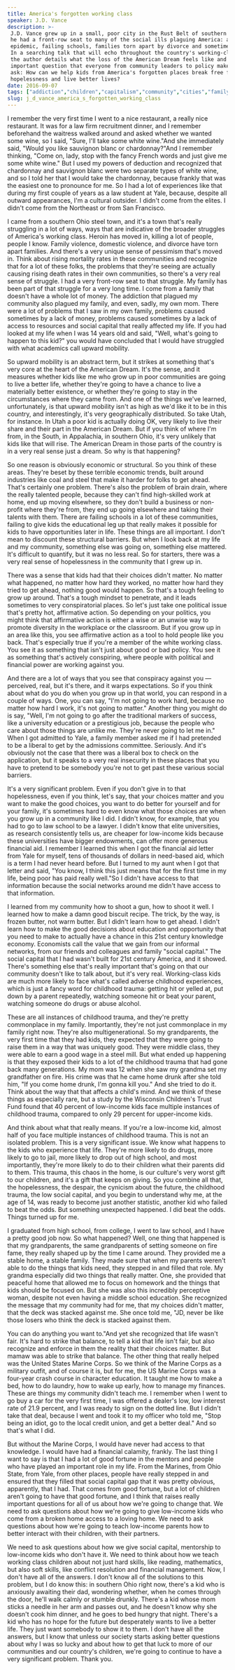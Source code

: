 ```yaml
---
title: America's forgotten working class
speaker: J.D. Vance
description: >-
 J.D. Vance grew up in a small, poor city in the Rust Belt of southern Ohio, where
 he had a front-row seat to many of the social ills plaguing America: a heroin
 epidemic, failing schools, families torn apart by divorce and sometimes violence.
 In a searching talk that will echo throughout the country's working-class towns,
 the author details what the loss of the American Dream feels like and raises an
 important question that everyone from community leaders to policy makers needs to
 ask: How can we help kids from America's forgotten places break free from
 hopelessness and live better lives?
date: 2016-09-07
tags: ["addiction","children","capitalism","community","cities","family","economics","history","social-change","identity","personal-growth","united-states","poverty","tednyc"]
slug: j_d_vance_america_s_forgotten_working_class
---
```


I remember the very first time I went to a nice restaurant, a really nice restaurant. It
was for a law firm recruitment dinner, and I remember beforehand the waitress walked
around and asked whether we wanted some wine, so I said, "Sure, I'll take some white
wine."And she immediately said, "Would you like sauvignon blanc or chardonnay?"And I
remember thinking, "Come on, lady, stop with the fancy French words and just give me some
white wine." But I used my powers of deduction and recognized that chardonnay and
sauvignon blanc were two separate types of white wine, and so I told her that I would take
the chardonnay, because frankly that was the easiest one to pronounce for me. So I had a
lot of experiences like that during my first couple of years as a law student at Yale,
because, despite all outward appearances, I'm a cultural outsider. I didn't come from the
elites. I didn't come from the Northeast or from San Francisco.

I came from a southern Ohio steel town, and it's a town that's really struggling in a lot
of ways, ways that are indicative of the broader struggles of America's working class.
Heroin has moved in, killing a lot of people, people I know. Family violence, domestic
violence, and divorce have torn apart families. And there's a very unique sense of
pessimism that's moved in. Think about rising mortality rates in these communities and
recognize that for a lot of these folks, the problems that they're seeing are actually
causing rising death rates in their own communities, so there's a very real sense of
struggle. I had a very front-row seat to that struggle. My family has been part of that
struggle for a very long time. I come from a family that doesn't have a whole lot of
money. The addiction that plagued my community also plagued my family, and even, sadly, my
own mom. There were a lot of problems that I saw in my own family, problems caused
sometimes by a lack of money, problems caused sometimes by a lack of access to resources
and social capital that really affected my life. If you had looked at my life when I was 14
years old and said, "Well, what's going to happen to this kid?" you would have concluded
that I would have struggled with what academics call upward mobility.

So upward mobility is an abstract term, but it strikes at something that's very core at
the heart of the American Dream. It's the sense, and it measures whether kids like me who
grow up in poor communities are going to live a better life, whether they're going to have
a chance to live a materially better existence, or whether they're going to stay in the
circumstances where they came from. And one of the things we've learned, unfortunately, is
that upward mobility isn't as high as we'd like it to be in this country, and
interestingly, it's very geographically distributed. So take Utah, for instance. In Utah a
poor kid is actually doing OK, very likely to live their share and their part in the
American Dream. But if you think of where I'm from, in the South, in Appalachia, in
southern Ohio, it's very unlikely that kids like that will rise. The American Dream in
those parts of the country is in a very real sense just a dream. So why is that
happening?

So one reason is obviously economic or structural. So you think of these areas. They're
beset by these terrible economic trends, built around industries like coal and steel that
make it harder for folks to get ahead. That's certainly one problem. There's also the
problem of brain drain, where the really talented people, because they can't find
high-skilled work at home, end up moving elsewhere, so they don't build a business or
non-profit where they're from, they end up going elsewhere and taking their talents with
them. There are failing schools in a lot of these communities, failing to give kids the
educational leg up that really makes it possible for kids to have opportunities later in
life. These things are all important. I don't mean to discount these structural barriers.
But when I look back at my life and my community, something else was going on, something
else mattered. It's difficult to quantify, but it was no less real. So for starters, there
was a very real sense of hopelessness in the community that I grew up in.

There was a sense that kids had that their choices didn't matter. No matter what happened,
no matter how hard they worked, no matter how hard they tried to get ahead, nothing good
would happen. So that's a tough feeling to grow up around. That's a tough mindset to
penetrate, and it leads sometimes to very conspiratorial places. So let's just take one
political issue that's pretty hot, affirmative action. So depending on your politics, you
might think that affirmative action is either a wise or an unwise way to promote diversity
in the workplace or the classroom. But if you grow up in an area like this, you see
affirmative action as a tool to hold people like you back. That's especially true if
you're a member of the white working class. You see it as something that isn't just about
good or bad policy. You see it as something that's actively conspiring, where people with
political and financial power are working against you.

And there are a lot of ways that you see that conspiracy against you — perceived, real,
but it's there, and it warps expectations. So if you think about what do you do when you
grow up in that world, you can respond in a couple of ways. One, you can say, "I'm not
going to work hard, because no matter how hard I work, it's not going to matter." Another
thing you might do is say, "Well, I'm not going to go after the traditional markers of
success, like a university education or a prestigious job, because the people who care
about those things are unlike me. They're never going to let me in." When I got admitted
to Yale, a family member asked me if I had pretended to be a liberal to get by the
admissions committee. Seriously. And it's obviously not the case that there was a liberal
box to check on the application, but it speaks to a very real insecurity in these places
that you have to pretend to be somebody you're not to get past these various social
barriers.

It's a very significant problem. Even if you don't give in to that hopelessness, even if
you think, let's say, that your choices matter and you want to make the good choices, you
want to do better for yourself and for your family, it's sometimes hard to even know what
those choices are when you grow up in a community like I did. I didn't know, for example,
that you had to go to law school to be a lawyer. I didn't know that elite universities, as
research consistently tells us, are cheaper for low-income kids because these universities
have bigger endowments, can offer more generous financial aid. I remember I learned this
when I got the financial aid letter from Yale for myself, tens of thousands of dollars in
need-based aid, which is a term I had never heard before. But I turned to my aunt when I
got that letter and said, "You know, I think this just means that for the first time in my
life, being poor has paid really well."So I didn't have access to that information because
the social networks around me didn't have access to that information.

I learned from my community how to shoot a gun, how to shoot it well. I learned how to
make a damn good biscuit recipe. The trick, by the way, is frozen butter, not warm butter.
But I didn't learn how to get ahead. I didn't learn how to make the good decisions about
education and opportunity that you need to make to actually have a chance in this 21st
century knowledge economy. Economists call the value that we gain from our informal
networks, from our friends and colleagues and family "social capital." The social capital
that I had wasn't built for 21st century America, and it showed. There's something else
that's really important that's going on that our community doesn't like to talk about, but
it's very real. Working-class kids are much more likely to face what's called adverse
childhood experiences, which is just a fancy word for childhood trauma: getting hit or
yelled at, put down by a parent repeatedly, watching someone hit or beat your parent,
watching someone do drugs or abuse alcohol.

These are all instances of childhood trauma, and they're pretty commonplace in my family.
Importantly, they're not just commonplace in my family right now. They're also
multigenerational. So my grandparents, the very first time that they had kids, they
expected that they were going to raise them in a way that was uniquely good. They were
middle class, they were able to earn a good wage in a steel mill. But what ended up
happening is that they exposed their kids to a lot of the childhood trauma that had gone
back many generations. My mom was 12 when she saw my grandma set my grandfather on fire.
His crime was that he came home drunk after she told him, "If you come home drunk, I'm
gonna kill you." And she tried to do it. Think about the way that that affects a child's
mind. And we think of these things as especially rare, but a study by the Wisconsin
Children's Trust Fund found that 40 percent of low-income kids face multiple instances of
childhood trauma, compared to only 29 percent for upper-income kids.

And think about what that really means. If you're a low-income kid, almost half of you
face multiple instances of childhood trauma. This is not an isolated problem. This is a
very significant issue. We know what happens to the kids who experience that life. They're
more likely to do drugs, more likely to go to jail, more likely to drop out of high
school, and most importantly, they're more likely to do to their children what their
parents did to them. This trauma, this chaos in the home, is our culture's very worst gift
to our children, and it's a gift that keeps on giving. So you combine all that, the
hopelessness, the despair, the cynicism about the future, the childhood trauma, the low
social capital, and you begin to understand why me, at the age of 14, was ready to become
just another statistic, another kid who failed to beat the odds. But something unexpected
happened. I did beat the odds. Things turned up for me.

I graduated from high school, from college, I went to law school, and I have a pretty good
job now. So what happened? Well, one thing that happened is that my grandparents, the same
grandparents of setting someone on fire fame, they really shaped up by the time I came
around. They provided me a stable home, a stable family. They made sure that when my
parents weren't able to do the things that kids need, they stepped in and filled that
role. My grandma especially did two things that really matter. One, she provided that
peaceful home that allowed me to focus on homework and the things that kids should be
focused on. But she was also this incredibly perceptive woman, despite not even having a
middle school education. She recognized the message that my community had for me, that my
choices didn't matter, that the deck was stacked against me. She once told me, "JD, never
be like those losers who think the deck is stacked against them.

You can do anything you want to."And yet she recognized that life wasn't fair. It's hard
to strike that balance, to tell a kid that life isn't fair, but also recognize and enforce
in them the reality that their choices matter. But mamaw was able to strike that
balance. The other thing that really helped was the United States Marine Corps. So we think
of the Marine Corps as a military outfit, and of course it is, but for me, the US Marine
Corps was a four-year crash course in character education. It taught me how to make a bed,
how to do laundry, how to wake up early, how to manage my finances. These are things my
community didn't teach me. I remember when I went to go buy a car for the very first time,
I was offered a dealer's low, low interest rate of 21.9 percent, and I was ready to sign
on the dotted line. But I didn't take that deal, because I went and took it to my officer
who told me, "Stop being an idiot, go to the local credit union, and get a better deal."
And so that's what I did.

But without the Marine Corps, I would have never had access to that knowledge. I would
have had a financial calamity, frankly. The last thing I want to say is that I had a lot of
good fortune in the mentors and people who have played an important role in my life. From
the Marines, from Ohio State, from Yale, from other places, people have really stepped in
and ensured that they filled that social capital gap that it was pretty obvious,
apparently, that I had. That comes from good fortune, but a lot of children aren't going
to have that good fortune, and I think that raises really important questions for all of
us about how we're going to change that. We need to ask questions about how we're going to
give low-income kids who come from a broken home access to a loving home. We need to ask
questions about how we're going to teach low-income parents how to better interact with
their children, with their partners.

We need to ask questions about how we give social capital, mentorship to low-income kids
who don't have it. We need to think about how we teach working class children about not
just hard skills, like reading, mathematics, but also soft skills, like conflict
resolution and financial management. Now, I don't have all of the answers. I don't know all
of the solutions to this problem, but I do know this: in southern Ohio right now, there's
a kid who is anxiously awaiting their dad, wondering whether, when he comes through the
door, he'll walk calmly or stumble drunkly. There's a kid whose mom sticks a needle in her
arm and passes out, and he doesn't know why she doesn't cook him dinner, and he goes to
bed hungry that night. There's a kid who has no hope for the future but desperately wants
to live a better life. They just want somebody to show it to them. I don't have all the
answers, but I know that unless our society starts asking better questions about why I was
so lucky and about how to get that luck to more of our communities and our country's
children, we're going to continue to have a very significant problem. Thank
you.

<!--
ad_duration=3.33
comment_count=96
event="TEDNYC"
external_start_time=0
has_talk_citation=1
intro_duration=11.82
is_subtitle_required="False"
is_talk_featured="True"
language="en"
language_swap="False"
native_language="en"
number_of_related_talks=6
number_of_speakers=1
number_of_subtitled_videos=22
number_of_tags=14
number_of_talk_download_languages=22
number_of_talk_more_resources=1
number_of_talk_recommendations=1
number_of_talks_take_actions=1
post_ad_duration=0.83
published_timestamp="2016-09-26 15:22:05"
recording_date="2016-09-07"
speaker_description="Author"
speaker_is_published=1
speaker_name="J.D. Vance"
talk_name="America's forgotten working class"
talk_recommendations_blurb="Check out these resources, curated by J.D. Vance."
talks_tags=["addiction","children","capitalism","community","cities","family","economics","history","social-change","identity","personal-growth","united-states","poverty","tednyc"]
url_audio="https://download.ted.com/talks/JDVance_2016S.mp3?apikey=acme-roadrunner"
url_photo_speaker="https://pe.tedcdn.com/images/ted/00b854a6a9d5d98fe4cd663e49ed8fc0e5eef384_254x191.jpg"
url_photo_talk="https://s3.amazonaws.com/talkstar-photos/uploads/3c8ac000-828f-41b0-8669-056dfe026e35/JDVance_2016S-embed.jpg"
url_webpage="https://www.ted.com/talks/j_d_vance_america_s_forgotten_working_class"
video_type_name="TED Stage Talk"
-->